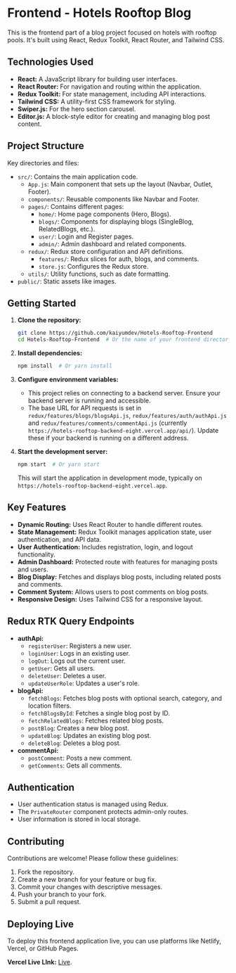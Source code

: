 # Frontend - Hotels Rooftop Blog

This is the frontend part of a blog project focused on hotels with rooftop pools. It's built using React, Redux Toolkit, React Router, and Tailwind CSS.

## Technologies Used

*   **React:** A JavaScript library for building user interfaces.
*   **React Router:** For navigation and routing within the application.
*   **Redux Toolkit:**  For state management, including API interactions.
*   **Tailwind CSS:** A utility-first CSS framework for styling.
*   **Swiper.js:** For the hero section carousel.
*   **Editor.js:** A block-style editor for creating and managing blog post content.

## Project Structure

Key directories and files:

*   `src/`: Contains the main application code.
    *   `App.js`: Main component that sets up the layout (Navbar, Outlet, Footer).
    *   `components/`: Reusable components like Navbar and Footer.
    *   `pages/`: Contains different pages:
        *   `home/`: Home page components (Hero, Blogs).
        *   `blogs/`: Components for displaying blogs (SingleBlog, RelatedBlogs, etc.).
        *   `user/`: Login and Register pages.
        *   `admin/`: Admin dashboard and related components.
    *   `redux/`: Redux store configuration and API definitions.
        *   `features/`:  Redux slices for auth, blogs, and comments.
        *   `store.js`: Configures the Redux store.
    *   `utils/`: Utility functions, such as date formatting.
*   `public/`: Static assets like images.

## Getting Started

1.  **Clone the repository:**

    ```bash
    git clone https://github.com/kaiyumdev/Hotels-Rooftop-Frontend
    cd Hotels-Rooftop-Frontend  # Or the name of your frontend directory
    ```

2.  **Install dependencies:**

    ```bash
    npm install  # Or yarn install
    ```

3.  **Configure environment variables:**

    *   This project relies on connecting to a backend server. Ensure your backend server is running and accessible.
    *   The base URL for API requests is set in `redux/features/blogs/blogsApi.js`, `redux/features/auth/authApi.js` and `redux/features/comments/commentApi.js` (currently `https://hotels-rooftop-backend-eight.vercel.app/api/`).  Update these if your backend is running on a different address.

4.  **Start the development server:**

    ```bash
    npm start  # Or yarn start
    ```

    This will start the application in development mode, typically on `https://hotels-rooftop-backend-eight.vercel.app`.

## Key Features

*   **Dynamic Routing:**  Uses React Router to handle different routes.
*   **State Management:** Redux Toolkit manages application state, user authentication, and API data.
*   **User Authentication:** Includes registration, login, and logout functionality.
*   **Admin Dashboard:** Protected route with features for managing posts and users.
*   **Blog Display:** Fetches and displays blog posts, including related posts and comments.
*   **Comment System:** Allows users to post comments on blog posts.
*   **Responsive Design:** Uses Tailwind CSS for a responsive layout.

## Redux RTK Query Endpoints

*   **authApi:**
    *   `registerUser`: Registers a new user.
    *   `loginUser`: Logs in an existing user.
    *   `logOut`: Logs out the current user.
    *   `getUser`: Gets all users.
    *   `deleteUser`: Deletes a user.
    *   `updateUserRole`: Updates a user's role.
*   **blogApi:**
    *   `fetchBlogs`: Fetches blog posts with optional search, category, and location filters.
    *   `fetchBlogsById`: Fetches a single blog post by ID.
    *   `fetchRelatedBlogs`: Fetches related blog posts.
    *   `postBlog`: Creates a new blog post.
    *   `updateBlog`: Updates an existing blog post.
    *   `deleteBlog`: Deletes a blog post.
*   **commentApi:**
    *   `postComment`: Posts a new comment.
    *   `getComments`: Gets all comments.

## Authentication

*   User authentication status is managed using Redux.
*   The `PrivateRouter` component protects admin-only routes.
*   User information is stored in local storage.

## Contributing

Contributions are welcome!  Please follow these guidelines:

1.  Fork the repository.
2.  Create a new branch for your feature or bug fix.
3.  Commit your changes with descriptive messages.
4.  Push your branch to your fork.
5.  Submit a pull request.

## Deploying Live

To deploy this frontend application live, you can use platforms like Netlify, Vercel, or GitHub Pages. 

 **Vercel Live LInk:** [Live](https://hotels-rooftop-backend-eight.vercel.app/).